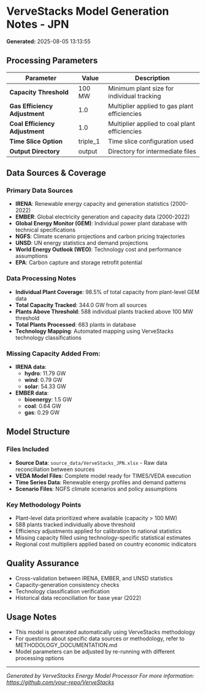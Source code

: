 # VerveStacks Model Generation Notes - JPN

**Generated:** 2025-08-05 13:13:55

## Processing Parameters

| Parameter | Value | Description |
|-----------|-------|-------------|
| **Capacity Threshold** | 100 MW | Minimum plant size for individual tracking |
| **Gas Efficiency Adjustment** | 1.0 | Multiplier applied to gas plant efficiencies |
| **Coal Efficiency Adjustment** | 1.0 | Multiplier applied to coal plant efficiencies |
| **Time Slice Option** | triple_1 | Time slice configuration used |
| **Output Directory** | output | Directory for intermediate files |

## Data Sources & Coverage

### Primary Data Sources
- **IRENA**: Renewable energy capacity and generation statistics (2000-2022)
- **EMBER**: Global electricity generation and capacity data (2000-2022)
- **Global Energy Monitor (GEM)**: Individual power plant database with technical specifications
- **NGFS**: Climate scenario projections and carbon pricing trajectories
- **UNSD**: UN energy statistics and demand projections
- **World Energy Outlook (WEO)**: Technology cost and performance assumptions
- **EPA**: Carbon capture and storage retrofit potential

### Data Processing Notes
- **Individual Plant Coverage**: 98.5% of total capacity from plant-level GEM data
- **Total Capacity Tracked**: 344.0 GW from all sources
- **Plants Above Threshold**: 588 individual plants tracked above 100 MW threshold
- **Total Plants Processed**: 683 plants in database
- **Technology Mapping**: Automated mapping using VerveStacks technology classifications

### Missing Capacity Added From:
- **IRENA data**:
  - **hydro**: 11.79 GW
  - **wind**: 0.79 GW
  - **solar**: 54.33 GW
- **EMBER data**:
  - **bioenergy**: 1.5 GW
  - **coal**: 0.64 GW
  - **gas**: 0.29 GW

## Model Structure

### Files Included
- **Source Data**: `source_data/VerveStacks_JPN.xlsx` - Raw data reconciliation between sources
- **VEDA Model Files**: Complete model ready for TIMES/VEDA execution
- **Time Series Data**: Renewable energy profiles and demand patterns
- **Scenario Files**: NGFS climate scenarios and policy assumptions

### Key Methodology Points
- Plant-level data prioritized where available (capacity > 100 MW)
- 588 plants tracked individually above threshold
- Efficiency adjustments applied for calibration to national statistics
- Missing capacity filled using technology-specific statistical estimates
- Regional cost multipliers applied based on country economic indicators

## Quality Assurance
- Cross-validation between IRENA, EMBER, and UNSD statistics
- Capacity-generation consistency checks
- Technology classification verification
- Historical data reconciliation for base year (2022)

## Usage Notes
- This model is generated automatically using VerveStacks methodology
- For questions about specific data sources or methodology, refer to METHODOLOGY_DOCUMENTATION.md
- Model parameters can be adjusted by re-running with different processing options

---
*Generated by VerveStacks Energy Model Processor*
*For more information: https://github.com/your-repo/VerveStacks*
